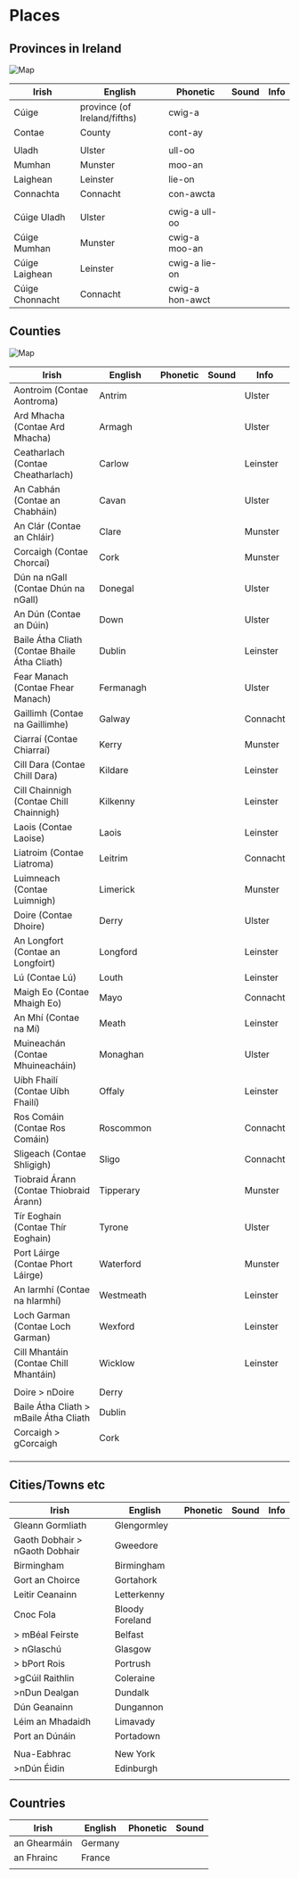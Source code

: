 # Places

## Provinces in Ireland

![Map](https://i.redd.it/ainw8jtnz52d1.jpeg)

| Irish           | English                      | Phonetic        | Sound | Info |
| --------------- | ---------------------------- | --------------- | ----- | ---- |
| Cúige           | province (of Ireland/fifths) | cwig-a          |       |      |
| Contae          | County                       | cont-ay         |       |      |
|                 |                              |                 |       |      |
| Uladh           | Ulster                       | ull-oo          |       |      |
| Mumhan          | Munster                      | moo-an          |       |      |
| Laighean        | Leinster                     | lie-on          |       |      |
| Connachta       | Connacht                     | con-awcta       |       |      |
|                 |                              |                 |       |      |
| Cúige Uladh     | Ulster                       | cwig-a ull-oo   |       |      |
| Cúige Mumhan    | Munster                      | cwig-a moo-an   |       |      |
| Cúige Laighean  | Leinster                     | cwig-a lie-on   |       |      |
| Cúige Chonnacht | Connacht                     | cwig-a hon-awct |       |      |


## Counties

![Map](https://upload.wikimedia.org/wikipedia/commons/thumb/9/9c/Ireland_trad_counties_named.svg/400px-Ireland_trad_counties_named.svg.png)

| Irish                                         | English   | Phonetic | Sound | Info     |
| --------------------------------------------- | --------- | -------- | ----- | -------- |
| Aontroim (Contae Aontroma)                    | Antrim    |          |       | Ulster   |
| Ard Mhacha (Contae Ard Mhacha)                | Armagh    |          |       | Ulster   |
| Ceatharlach (Contae Cheatharlach)             | Carlow    |          |       | Leinster |
| An Cabhán (Contae an Chabháin)                | Cavan     |          |       | Ulster   |
| An Clár (Contae an Chláir)                    | Clare     |          |       | Munster  |
| Corcaigh (Contae Chorcaí)                     | Cork      |          |       | Munster  |
| Dún na nGall (Contae Dhún na nGall)           | Donegal   |          |       | Ulster   |
| An Dún (Contae an Dúin)                       | Down      |          |       | Ulster   |
| Baile Átha Cliath (Contae Bhaile Átha Cliath) | Dublin    |          |       | Leinster |
| Fear Manach (Contae Fhear Manach)             | Fermanagh |          |       | Ulster   |
| Gaillimh (Contae na Gaillimhe)                | Galway    |          |       | Connacht |
| Ciarraí (Contae Chiarraí)                     | Kerry     |          |       | Munster  |
| Cill Dara (Contae Chill Dara)                 | Kildare   |          |       | Leinster |
| Cill Chainnigh (Contae Chill Chainnigh)       | Kilkenny  |          |       | Leinster |
| Laois (Contae Laoise)                         | Laois     |          |       | Leinster |
| Liatroim (Contae Liatroma)                    | Leitrim   |          |       | Connacht |
| Luimneach (Contae Luimnigh)                   | Limerick  |          |       | Munster  |
| Doire (Contae Dhoire)                         | Derry     |          |       | Ulster   |
| An Longfort (Contae an Longfoirt)             | Longford  |          |       | Leinster |
| Lú (Contae Lú)                                | Louth     |          |       | Leinster |
| Maigh Eo (Contae Mhaigh Eo)                   | Mayo      |          |       | Connacht |
| An Mhí (Contae na Mí)                         | Meath     |          |       | Leinster |
| Muineachán (Contae Mhuineacháin)              | Monaghan  |          |       | Ulster   |
| Uíbh Fhailí (Contae Uíbh Fhailí)              | Offaly    |          |       | Leinster |
| Ros Comáin (Contae Ros Comáin)                | Roscommon |          |       | Connacht |
| Sligeach (Contae Shligigh)                    | Sligo     |          |       | Connacht |
| Tiobraid Árann (Contae Thiobraid Árann)       | Tipperary |          |       | Munster  |
| Tír Eoghain (Contae Thír Eoghain)             | Tyrone    |          |       | Ulster   |
| Port Láirge (Contae Phort Láirge)             | Waterford |          |       | Munster  |
| An Iarmhí (Contae na hIarmhí)                 | Westmeath |          |       | Leinster |
| Loch Garman (Contae Loch Garman)              | Wexford   |          |       | Leinster |
| Cill Mhantáin (Contae Chill Mhantáin)         | Wicklow   |          |       | Leinster |
|                                               |           |          |       |          |
| Doire > nDoire                                | Derry     |          |       |          |
| Baile Átha Cliath > mBaile Átha Cliath        | Dublin    |          |       |          |
| Corcaigh > gCorcaigh                          | Cork      |          |       |          |
|                                               |           |          |       |          |
|                                               |           |          |       |          |
|                                               |           |          |       |          |

## Cities/Towns etc

| Irish                          | English         | Phonetic | Sound | Info |
| ------------------------------ | --------------- | -------- | ----- | ---- |
| Gleann Gormliath               | Glengormley     |          |       |      |
| Gaoth Dobhair > nGaoth Dobhair | Gweedore        |          |       |      |
| Birmingham                     | Birmingham      |          |       |      |
| Gort an Choirce                | Gortahork       |          |       |      |
| Leitir Ceanainn                | Letterkenny     |          |       |      |
| Cnoc Fola                      | Bloody Foreland |          |       |      |
| > mBéal Feirste                | Belfast         |          |       |      |
| > nGlaschú                     | Glasgow         |          |       |      |
| > bPort Rois                   | Portrush        |          |       |      |
| >gCúil Raithlin                | Coleraine       |          |       |      |
| >nDun Dealgan                  | Dundalk         |          |       |      |
| Dún Geanainn                   | Dungannon       |          |       |      |
| Léim an Mhadaidh               | Limavady        |          |       |      |
| Port an Dúnáin                 | Portadown       |          |       |      |
|                                |                 |          |       |      |
| Nua-Eabhrac                    | New York        |          |       |      |
| >nDún Éidin                    | Edinburgh       |          |       |      |
|                                |                 |          |       |      |

## Countries

| Irish        | English | Phonetic | Sound |
| ------------ | ------- | -------- | ----- |
| an Ghearmáin | Germany |          |       |
| an Fhrainc   | France  |          |       |
|              |         |          |       |
